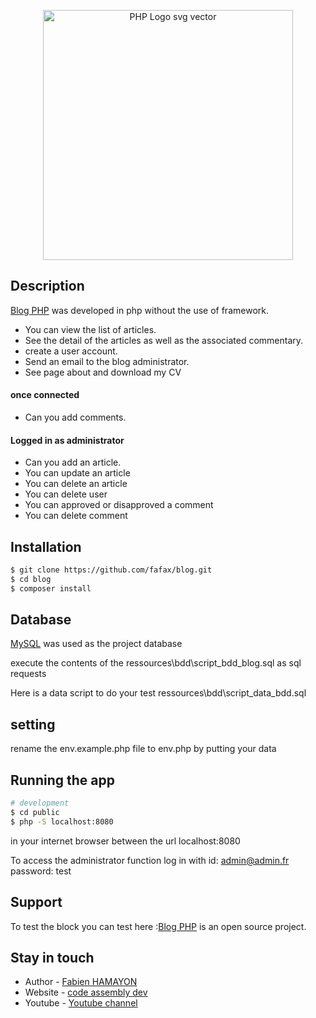 <p align="center">
<img  src="https://cdn.freebiesupply.com/logos/large/2x/php-1-logo-svg-vector.svg" alt="PHP Logo svg vector" width="400px">
</p>


## Description

[Blog PHP](http://p5.codeassemblydev.fr/index.php?post=home) was developed in php without the use of framework.

- You can view the list of articles.
- See the detail of the articles as well as the associated commentary.
- create a user account.
- Send an email to the blog administrator.
- See page about and download my CV

#### once connected

- Can you add comments.

#### Logged in as administrator

- Can you add an article.
- You can update an article
- You can delete an article
- You can delete user
- You can approved or disapproved a comment
- You can delete comment

## Installation

```bash
$ git clone https://github.com/fafax/blog.git
$ cd blog
$ composer install
```

## Database

[MySQL](https://www.mysql.com/fr/) was used as the project database

execute the contents of the ressources\bdd\script_bdd_blog.sql as sql requests

Here is a data script to do your test ressources\bdd\script_data_bdd.sql


## setting

rename the env.example.php file to env.php by putting your data


## Running the app

```bash
# development
$ cd public
$ php -S localhost:8080
```
in your internet browser between the url localhost:8080

To access the administrator function log in with id: admin@admin.fr password: test

## Support

To test the block you can test here :[Blog PHP](http://p5.codeassemblydev.fr/index.php?post=home) is an open source project.

## Stay in touch

- Author - [Fabien HAMAYON](https://www.linkedin.com/in/fabien-hamayon-2b072698/)
- Website - [code assembly dev](http://codeassemblydev.fr/)
- Youtube - [Youtube channel](https://www.youtube.com/channel/UCBB2pQPkS2jmI3LPhUCxYgA)

